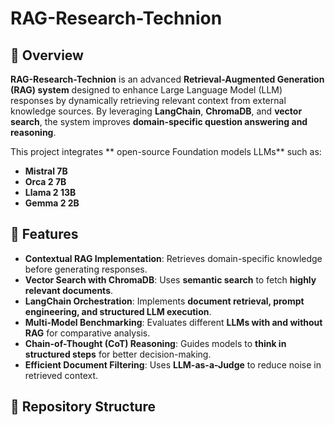 # RAG-Research-Technion

## 🚀 Overview

**RAG-Research-Technion** is an advanced **Retrieval-Augmented Generation (RAG) system** designed to enhance Large Language Model (LLM) responses by dynamically retrieving relevant context from external knowledge sources. By leveraging **LangChain**, **ChromaDB**, and **vector search**, the system improves **domain-specific question answering and reasoning**.

This project integrates ** open-source Foundation models LLMs** such as:
- **Mistral 7B**
- **Orca 2 7B**
- **Llama 2 13B**
- **Gemma 2 2B**

## 🔧 Features

- **Contextual RAG Implementation**: Retrieves domain-specific knowledge before generating responses.
- **Vector Search with ChromaDB**: Uses **semantic search** to fetch **highly relevant documents**.
- **LangChain Orchestration**: Implements **document retrieval, prompt engineering, and structured LLM execution**.
- **Multi-Model Benchmarking**: Evaluates different **LLMs with and without RAG** for comparative analysis.
- **Chain-of-Thought (CoT) Reasoning**: Guides models to **think in structured steps** for better decision-making.
- **Efficient Document Filtering**: Uses **LLM-as-a-Judge** to reduce noise in retrieved context.

## 📂 Repository Structure


